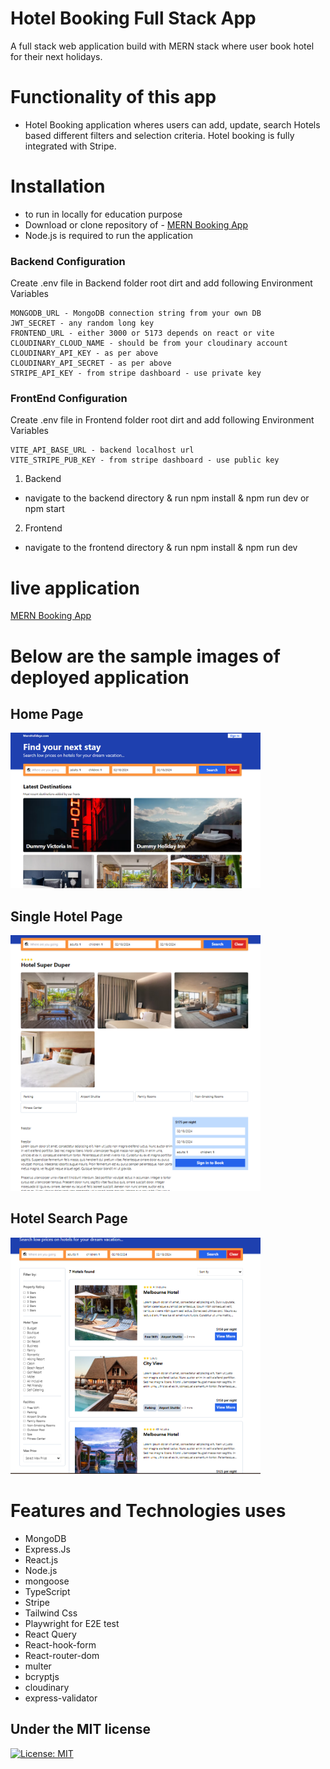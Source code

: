 # Hotel Booking Full Stack App

A full stack web application build with MERN stack where user book hotel for their next holidays.

# Functionality of this app

- Hotel Booking application wheres users can add, update, search Hotels based different filters and selection criteria. Hotel booking is fully integrated with Stripe.

# Installation

- to run in locally for education purpose
- Download or clone repository of - [MERN Booking App](https://github.com/kartavya99/MERN-Booking-App)
- Node.js is required to run the application

### Backend Configuration

Create .env file in Backend folder root dirt and add following Environment Variables

```
MONGODB_URL - MongoDB connection string from your own DB
JWT_SECRET - any random long key
FRONTEND_URL - either 3000 or 5173 depends on react or vite
CLOUDINARY_CLOUD_NAME - should be from your cloudinary account
CLOUDINARY_API_KEY - as per above
CLOUDINARY_API_SECRET - as per above
STRIPE_API_KEY - from stripe dashboard - use private key
```

### FrontEnd Configuration

Create .env file in Frontend folder root dirt and add following Environment Variables

```
VITE_API_BASE_URL - backend localhost url
VITE_STRIPE_PUB_KEY - from stripe dashboard - use public key
```

1. Backend

- navigate to the backend directory & run npm install & npm run dev or npm start

2. Frontend

- navigate to the frontend directory & run npm install & npm run dev

# live application

[MERN Booking App](https://mern-booking-app-7czr.onrender.com/)

# Below are the sample images of deployed application

## Home Page

<img src = "./frontend/public/images/home.png" width ="400">

## Single Hotel Page

<img src = "./frontend/public/images/single.png" width ="400">

## Hotel Search Page

<img src = "./frontend/public/images/search.png" width ="400">

# Features and Technologies uses

- MongoDB
- Express.Js
- React.js
- Node.js
- mongoose
- TypeScript
- Stripe
- Tailwind Css
- Playwright for E2E test
- React Query
- React-hook-form
- React-router-dom
- multer
- bcryptjs
- cloudinary
- express-validator

## Under the MIT license

[![License: MIT](https://img.shields.io/badge/License-MIT-yellow.svg)](https://opensource.org/licenses/MIT)

```

```
